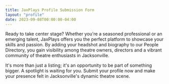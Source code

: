 ```yaml
---
title: JaxPlays Profile Submission Form
layout: "profile"
date: 2023-09-08T00:00:00-04:00
---
```

Ready to take center stage? Whether you're a seasoned professional or an emerging talent, JaxPlays offers you the perfect platform to showcase your skills and passion. By adding your headshot and biography to our People Directory, you gain visibility among theatre owners, directors and a vibrant community of theatre enthusiasts in Jacksonville.

It's more than just a listing; it's an opportunity to be part of something bigger. A spotlight is waiting for you. Submit your profile now and make your presence felt in Jacksonville's dynamic theatre scene.

